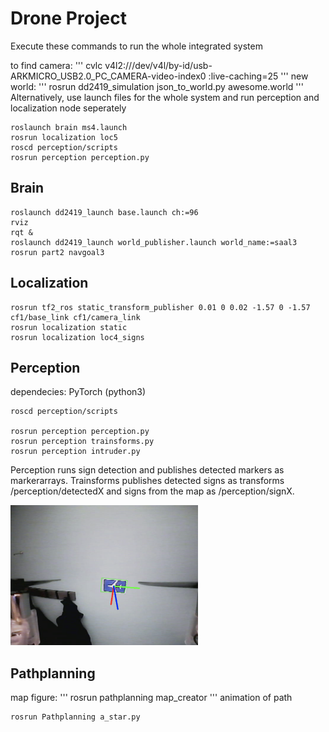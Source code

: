 # Drone Project
Execute these commands to run the whole integrated system

to find camera: 
'''
cvlc v4l2:///dev/v4l/by-id/usb-ARKMICRO_USB2.0_PC_CAMERA-video-index0 :live-caching=25
'''
new world:
'''
rosrun dd2419_simulation json_to_world.py awesome.world
'''
Alternatively, use launch files for the whole system and run perception and localization node seperately
```
roslaunch brain ms4.launch
rosrun localization loc5
roscd perception/scripts
rosrun perception perception.py
```

## Brain
```
roslaunch dd2419_launch base.launch ch:=96
rviz
rqt &
roslaunch dd2419_launch world_publisher.launch world_name:=saal3
rosrun part2 navgoal3
```

## Localization
```
rosrun tf2_ros static_transform_publisher 0.01 0 0.02 -1.57 0 -1.57 cf1/base_link cf1/camera_link
rosrun localization static
rosrun localization loc4_signs
```

## Perception
dependecies: PyTorch (python3)

```
roscd perception/scripts

rosrun perception perception.py
rosrun perception trainsforms.py
rosrun perception intruder.py
```
Perception runs sign detection and publishes detected markers as markerarrays.
Trainsforms publishes detected signs as transforms /perception/detectedX
and signs from the map as /perception/signX.

<img src="pose_estimation.png" alt="pose_estimation" width="300"/>

## Pathplanning
map figure:
'''
rosrun pathplanning map_creator
'''
animation of path
```
rosrun Pathplanning a_star.py
```
